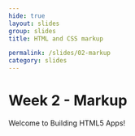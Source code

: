```yaml
---
hide: true
layout: slides
group: slides
title: HTML and CSS markup

permalink: /slides/02-markup
category: slides
---
```


Week 2 - Markup
===

Welcome to Building HTML5 Apps!